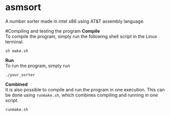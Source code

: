# asmsort
A number sorter made in intel x86 using AT&amp;T assembly language.

#Compiling and testing the program
**Compile**<br/>
To compile the program, simply run the following shell script in the Linux terminal.
```
sh make.sh
```
**Run**<br/>
To run the program, simply run
```
./your_sorter
```
**Combined**<br/>
It is also possible to compile and run the program in one execution. This can be done using `runmake.sh`, which combines compiling and running in one script.
```
runmake.sh
```
